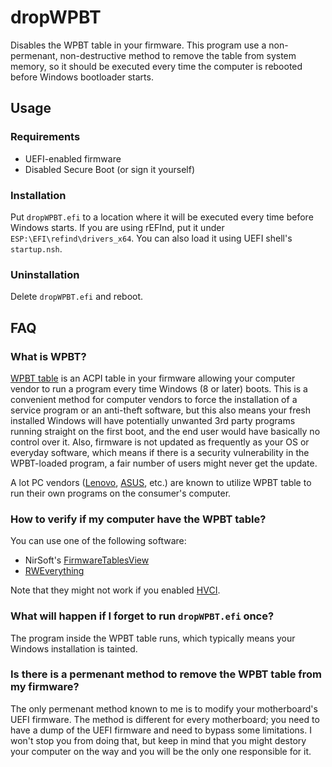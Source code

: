# dropWPBT

Disables the WPBT table in your firmware. This program use a non-permenant, non-destructive method to remove the table from system memory, so it should be executed every time the computer is rebooted before Windows bootloader starts.

## Usage

### Requirements

* UEFI-enabled firmware
* Disabled Secure Boot (or sign it yourself)

### Installation

Put `dropWPBT.efi` to a location where it will be executed every time before Windows starts. If you are using rEFInd, put it under `ESP:\EFI\refind\drivers_x64`. You can also load it using UEFI shell's `startup.nsh`.

### Uninstallation

Delete `dropWPBT.efi` and reboot.

## FAQ

### What is WPBT?

[WPBT table](https://download.microsoft.com/download/8/A/2/8A2FB72D-9B96-4E2D-A559-4A27CF905A80/windows-platform-binary-table.docx) is an ACPI table in your firmware allowing your computer vendor to run a program every time Windows (8 or later) boots. This is a convenient method for computer vendors to force the installation of a service program or an anti-theft software, but this also means your fresh installed Windows will have potentially unwanted 3rd party programs running straight on the first boot, and the end user would have basically no control over it. Also, firmware is not updated as frequently as your OS or everyday software, which means if there is a security vulnerability in the WPBT-loaded program, a fair number of users might never get the update.

A lot PC vendors ([Lenovo](https://borncity.com/win/2017/12/06/vendors-rootkit-windows-platform-binary-table-wpbt/), [ASUS](https://www.dpreview.com/forums/thread/4438288), etc.) are known to utilize WPBT table to run their own programs on the consumer's computer.

### How to verify if my computer have the WPBT table?

You can use one of the following software:

* NirSoft's [FirmwareTablesView](https://www.nirsoft.net/utils/firmware_tables_view.html)
* [RWEverything](http://rweverything.com/)

Note that they might not work if you enabled [HVCI](https://docs.microsoft.com/en-us/windows/security/threat-protection/device-guard/enable-virtualization-based-protection-of-code-integrity).

### What will happen if I forget to run `dropWPBT.efi` once?

The program inside the WPBT table runs, which typically means your Windows installation is tainted.

### Is there is a permenant method to remove the WPBT table from my firmware?

The only permenant method known to me is to modify your motherboard's UEFI firmware. The method is different for every motherboard; you need to have a dump of the UEFI firmware and need to bypass some limitations. I won't stop you from doing that, but keep in mind that you might destory your computer on the way and you will be the only one responsible for it.
